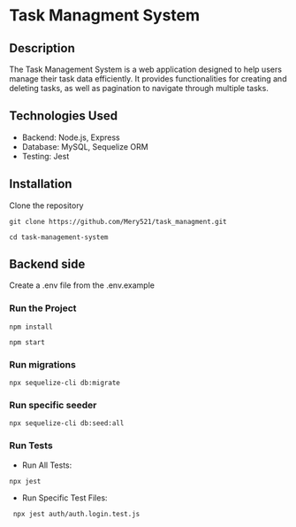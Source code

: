 # Task Managment System

## Description
The Task Management System is a web application designed to help users manage their task data efficiently. It provides functionalities for creating and deleting tasks, as well as pagination to navigate through multiple tasks.

## Technologies Used

- Backend: Node.js, Express
- Database: MySQL, Sequelize ORM
- Testing: Jest

## Installation

Clone the repository

``git clone https://github.com/Mery521/task_managment.git``

``cd task-management-system``

## Backend side

Create a .env file from the .env.example

### Run the Project
``npm install``

``npm start``

### Run migrations
``npx sequelize-cli db:migrate``
### Run specific seeder
``npx sequelize-cli db:seed:all``
### Run Tests
- Run All Tests:

``npx jest``
- Run Specific Test Files: 
 
`` npx jest auth/auth.login.test.js``
